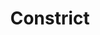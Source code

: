 ---
title: "Constrict"

ability:
  types: ["Ex"]
  description: |
    A creature with this special attack can crush an opponent, dealing bludgeoning damage, after making a successful grapple check. The amount of damage is given in the creature's entry. If the creature also has the improved grab ability it deals constriction damage in addition to damage dealt by the weapon used to grab.
---